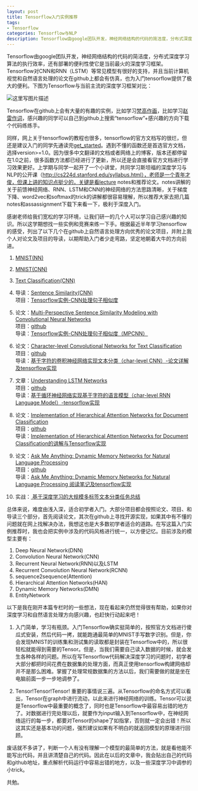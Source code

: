 ```yaml
---
layout: post
title: Tensorflow入门实例推荐
tags:
- Tensorflow
categories: Tensorflow与NLP
description: Tensorflow由google团队开发，神经网络结构的代码的简洁度，分布式深度学习算法的执行效率，还有部署的便利性使它是当前最火的深度学习框架。在以后的文章中，我会贴出自己的代码和github地址，重点解析代码运行中容易出错的地方，以及一些深度学习中调参的小trick。
---
```

Tensorflow由google团队开发，神经网络结构的代码的简洁度，分布式深度学习算法的执行效率，还有部署的便利性使它是当前最火的深度学习框架。Tensorflow对CNN和RNN（LSTM）等常见模型有很好的支持，并且当前计算机视觉和自然语言处理的论文在github上都会有仿真，也为入门tensorflow提供了极大的便利。下图为Tensorflow与当前主流的深度学习框架对比：

![这里写图片描述](http://img.blog.csdn.net/20171020160303468)

Tensorflow在github上会有大量的有趣的实例，比如学习[梵高作画](http://blog.csdn.net/v_july_v/article/details/52683959)，比如学习[赵雷作词](https://36kr.com/p/5064512.html)，感兴趣的同学可以自己到github上搜索“tensorflow”+感兴趣的方向下载个代码练练手。

同样，网上关于tensorflow的教程也很多，tensorflow的官方文档写的很烂，但还是建议入门的同学先通读完[get_started](https://www.tensorflow.org/get_started/get_started)。遇到不懂的函数还是首选官方文档，选择version>=1.0。因为很多中文翻译的文档或者网络上的博客，版本还都停留在1.0之前，很多函数方法都已经进行了更新，所以还是会直接看官方文档进行学习效果更好。上学期与同学一起开了一个小讲堂，共同学习斯坦福的深度学习与NLP的公开课（http://cs224d.stanford.edu/syllabus.html），老师是一个青年才俊，但课上讲的知识点挺少的，关键是看lecture notes和推荐论文。notes讲解的关于前馈神经网络、RNN、LSTM和CNN的神经网络的方法思路清晰，关于梯度下降、word2vec和softmax的trick的讲解都很容易理解，所以推荐大家去把几篇notes和assassignment下载下来看一下，极利于深度入门。

感谢老师给我们宽松的学习环境，让我们研一的几个人可以学习自己感兴趣的知识。所以这学期想找一些实例和竞赛来练一下手。根据最近半年学习tensorflow的感受，列出了以下几个在github上自然语言处理方向优秀的论文项目，并附上我个人对论文及项目的导读，以期帮助入门者少走弯路，坚定地朝着大牛的方向前进。

 1. [MNIST(NN)](https://www.tensorflow.org/get_started/mnist/beginners)

 2. [MNIST(CNN)](https://www.tensorflow.org/get_started/mnist/pros)

 3. [Text Classification(CNN)](https://github.com/dennybritz/cnn-text-classification-tf)
 
 4. 导读：[Sentence Similarity(CNN)](http://blog.csdn.net/irving_zhang/article/details/69440789)<br>
项目：[Tensorflow实例-CNN处理句子相似度](https://github.com/Irvinglove/TF_Sentence_Similarity_CNN)

 5.  论文：[Multi-Perspective Sentence Similarity Modeling with Convolutional Neural Networks](https://pdfs.semanticscholar.org/0f69/24633c56832b91836b69aedfd024681e427c.pdf)<br>
 项目：[github](https://github.com/Irvinglove/MP-CNN-Tensorflow-sentence-similarity)<br>
导读：[Tensorflow实例-CNN处理句子相似度（MPCNN）](http://blog.csdn.net/irving_zhang/article/details/70036708)

 6.  论文：[Character-level Convolutional Networks for Text Classification](https://arxiv.org/abs/1509.01626)<br>
 项目：[github](https://github.com/Irvinglove/char-CNN-text-classification-tensorflow)<br>
 导读：[基于字符的卷积神经网络实现文本分类（char-level CNN）-论文详解及tensorflow实现](http://blog.csdn.net/irving_zhang/article/details/75634108)

 7. 文章：[Understanding LSTM Networks](http://colah.github.io/posts/2015-08-Understanding-LSTMs/)<br>
项目：[github](https://github.com/sherjilozair/char-rnn-tensorflow)<br>
导读：[基于循环神经网络实现基于字符的语言模型（char-level RNN Language Model）-tensorflow实现](http://blog.csdn.net/irving_zhang/article/details/76038710)

 8.  论文：[Implementation of Hierarchical Attention Networks for Document Classification](https://www.cs.cmu.edu/~diyiy/docs/naacl16.pdf)<br>
 项目：[github](https://github.com/Irvinglove/HAN-text-classification)<br>
 导读：[Implementation of Hierarchical Attention Networks for Document Classification的讲解与Tensorflow实现](http://blog.csdn.net/irving_zhang/article/details/77868620)
 9. 论文：[Ask Me Anything: Dynamic Memory Networks for Natural Language Processing](https://arxiv.org/pdf/1506.07285.pdf)<br>
 项目：[github](https://github.com/barronalex/Dynamic-Memory-Networks-in-TensorFlow)<br>
 导读：[Ask Me Anything: Dynamic Memory Networks for Natural Language Processing 阅读笔记及tensorflow实现](http://blog.csdn.net/irving_zhang/article/details/78113251)
 
 10.  实战：[ 基于深度学习的大规模多标签文本分类任务总结](http://blog.csdn.net/irving_zhang/article/details/78273486)

总体来说，难度由浅入深，适合初学者入门。大部分项目都会按照论文、项目、和导读三个部分，首先阅读论文，其次在github上寻找开源实现，如果其中有不懂的问题就在网上找解决办法，我想这也是大多数初学者适合的道路。在写这篇入门实例推荐时，我也会把实例中涉及的代码风格进行统一，以方便记忆。目前涉及的模型主要有：

1. Deep Neural Network(DNN)
2.  Convolution Neural Network(CNN)
3. Recurrent Neural Network(RNN)以及LSTM
4. Recurrent Convolution  Neural Network(RCNN)
5. sequence2sequence(Attention)
6. Hierarchical Attention Networks(HAN)
7. Dynamic Memory Networks(DMN)
8. EntityNetwork

以下是我在刚开本篇专栏时的一些想法，现在看起来仍然觉得很有帮助，如果你对深度学习和自然语言处理方向感兴趣，也赶快行动起来吧！

 1. 入门简单，学习有瓶颈。入门Tensorflow确实挺简单的，按照官方文档进行傻瓜式安装，然后代码一拷，就能跑通最简单的MNIST手写数字识别。但是，你会发现MNIST的训练集和测试集的读取都是封装在Tensorflow中的，所以很轻松就能得到需要的Tensor。但是，当我们需要自己读入数据的时候，就会发生各种各样的问题。所以在写Tensorflow代码解决深度学习的问题时，初学者大部分都把时间花费在数据集的处理方面，而真正使用tensorflow构建网络却并不是那么困难。掌握了处理常规数据集的方法以后，我们需要做的就是坐在电脑前面一步一步地调参了。
 
 2. Tensor!Tensor!Tensor! 重要的事情说三遍。从Tensorflow的命名方式可以看出，Tensor在graph中进行流动，以此来进行神经网络的训练。Tensor可以说是Tensorflow中最重要的概念了，同时也是Tensorflow中最容易出错的地方了。对数据进行完处理以后，就要作为input输入到Tensorflow中，在神经网络运行的每一步，都要对Tensor的shape了如指掌，否则就一定会出错！所以这其实还是基本功的问题，强烈建议如果有不明白的就返回模型的原理进行回顾。

废话就不多讲了，判断一个人有没有理解一个模型的最简单的方法，就是看他能不能写出代码，并且讲清楚自己的代码。因此在以后的文章中，我会贴出自己的代码和github地址，重点解析代码运行中容易出错的地方，以及一些深度学习中调参的小trick。

共勉。
